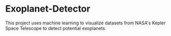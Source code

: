 # Exoplanet-Detector
This project uses machine learning to visualize datasets from NASA's Kepler Space Telescope to detect potential exoplanets.
